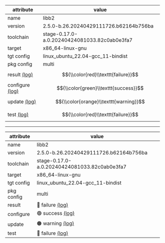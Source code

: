 |attribute|value|
|---|---|
|name|libb2|
|version|2.5.0-b.26.20240429111726.b62164b756ba|
|toolchain|stage-0.17.0-a.0.20240424081033.82c0ab0e3fa7|
|target|x86_64-linux-gnu|
|tgt config|linux_ubuntu_22.04-gcc_11-bindist|
|pkg config|multi|
|result [(log)](https://build2.org)|$${\\color{red}\\texttt{failure}}$$|
|configure [(log)](https://build2.org)|$${\\color{green}\\texttt{success}}$$|
|update [(log)](https://build2.org)|$${\\color{orange}\\texttt{warning}}$$|
|test [(log)](https://build2.org)|$${\\color{red}\\texttt{failure}}$$|



------------


|attribute|value|
|---|---|
|name|libb2|
|version|2.5.0-b.26.20240429111726.b62164b756ba|
|toolchain|stage-0.17.0-a.0.20240424081033.82c0ab0e3fa7|
|target|x86_64-linux-gnu|
|tgt config|linux_ubuntu_22.04-gcc_11-bindist|
|pkg config|multi|
|result|🔴 failure [(log)](https://build2.org)|
|configure|🟢 success [(log)](https://build2.org)|
|update|🟠 warning [(log)](https://build2.org)|
|test|🔴 failure [(log)](https://build2.org)|
